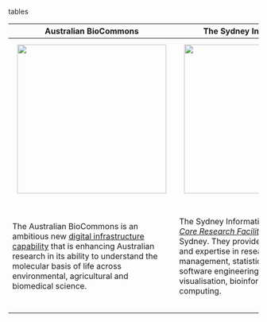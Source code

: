 tables

| Australian BioCommons | The Sydney Informatics Hub |Pawsey Supercomputing center |
| --- | --- |--- |
| <img src="{{ page.root }}/fig/Australian_Biocommons.png" style="margin:10px;height:300px"/> <br> | <img align="center" src="{{ page.root }}/fig/SIH.png" style="margin:10px;height:300px"/> <br>| <img align="center" src="{{ page.root }}/fig/Pawsey_supercomputing_center.png" style="margin:10px;height:300px"/> <br> |
|The Australian BioCommons is an ambitious new [digital infrastructure capability](https://www.biocommons.org.au/) that is enhancing Australian research in its ability to understand the molecular basis of life across environmental, agricultural and biomedical science. | The Sydney Informatics Hub (SIH) is a _[Core Research Facility](https://sydney.edu.au/research/facilities.html)_ of the University of Sydney. They provide support, training, and expertise in research data management, statistics, data science, software engineering, simulation, visualisation, bioinformatics, and research computing. | The [Pawsey Supercomputing Research Centre](https://pawsey.org.au/) is an unincorporated joint venture between CSIRO, Curtin University, Edith Cowan University, Murdoch University and The University of Western Australia.  It is supported by the Western Australian and Federal Governments. The Centre is one of two, Tier-1, High Performance Computing facilities in Australia, whose primary function is to accelerate scientific research for the benefit of the nation. |
